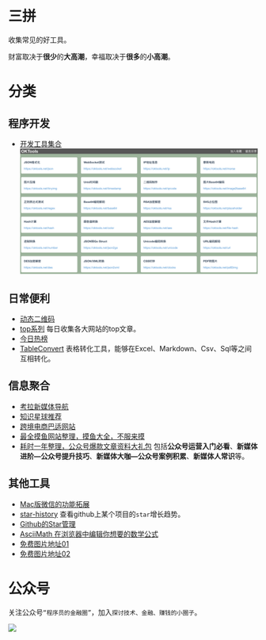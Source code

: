 # 三拼
收集常见的好工具。

财富取决于**很少**的**大高潮**，幸福取决于**很多**的**小高潮**。

# 分类

## 程序开发
- [开发工具集合](https://oktools.net/)
![](https://github.com/hapiman/sanpin/blob/master/images/del-tools.png?raw=true)

## 日常便利
- [动态二维码](https://wenjian.pythonanywhere.com/)
- [top系列](https://www.printf520.com/hot.html)
每日收集各大网站的top文章。
- [今日热榜](https://tophub.today/)
- [TableConvert](https://tableconvert.com/)
表格转化工具，能够在Excel、Markdown、Csv、Sql等之间互相转化。

## 信息聚合
- [考拉新媒体导航](https://www.kaolamedia.com)
- [知识星球推荐](http://www.zsxq100.com/)
- [跨境电商巴适网站](http://www.amz123.com)
- [最全摸鱼网站整理，摸鱼大全，不服来摸](https://withpinbox.com/explore/collection/266629)
- [耗时一年整理，公众号爆款文章资料大礼包](https://mp.weixin.qq.com/s/Iu5pwW65NskB6Dja2Sd8KQ)
包括**公众号运营入门必看**、**新媒体进阶—公众号提升技巧**、**新媒体大咖—公众号案例积累**、**新媒体人常识**等。

## 其他工具
- [Mac版微信的功能拓展](https://github.com/MustangYM/WeChatExtension-ForMac)
- [star-history](https://github.com/timqian/star-history)
查看github上某个项目的`star`增长趋势。
- [Github的Star管理](https://github.com/hapiman/fin-circle/blob/master/docs/20190619_%E4%BD%A0star%E8%BF%87%E7%9A%84%E9%A1%B9%E7%9B%AE%E5%B0%B1%E4%B8%8D%E7%AE%A1%E4%BA%86%E5%90%97%EF%BC%9F.md)
- [AsciiMath 在浏览器中编辑你想要的数学公式 ](http://asciimath.org/)
- [免费图片地址01](https://cloud.tencent.com/developer/news/235173)
- [免费图片地址02](https://github.com/ruanyf/weekly/blob/master/docs/free-photos.md)

# 公众号

关注公众号`“程序员的金融圈”`，加入`探讨技术、金融、赚钱的小圈子`。

![](https://camo.githubusercontent.com/94423ed213d6109caab25f3489e4f998dd907200/68747470733a2f2f757365722d676f6c642d63646e2e786974752e696f2f323031392f362f392f313662333936373431323666633066303f696d61676556696577322f302f772f313238302f682f3936302f666f726d61742f776562702f69676e6f72652d6572726f722f31)
